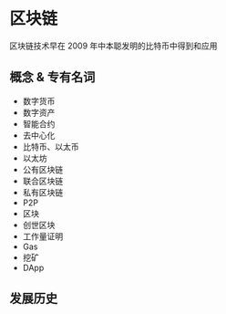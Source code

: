 # 区块链
区块链技术早在 2009 年中本聪发明的比特币中得到和应用

## 概念 & 专有名词

* 数字货币
* 数字资产
* 智能合约
* 去中心化
* 比特币、以太币
* 以太坊
* 公有区块链
* 联合区块链
* 私有区块链
* P2P
* 区块
* 创世区块
* 工作量证明
* Gas
* 挖矿
* DApp

## 发展历史